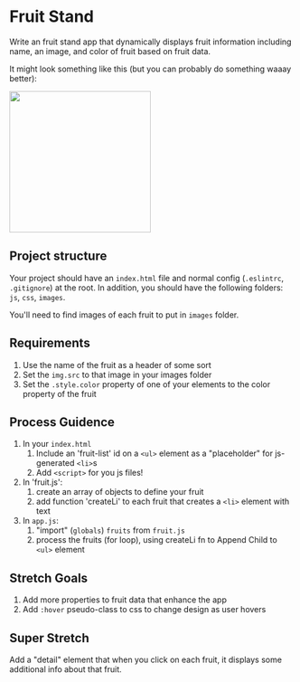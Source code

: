 # Fruit Stand

Write an fruit stand app that dynamically displays fruit information including name, an image, 
and color of fruit based on fruit data.

It might look something like this (but you can probably do something waaay better):

<img src="https://user-images.githubusercontent.com/478864/39771385-75865a74-529e-11e8-9fcc-4b81208195d8.png" height="250px">

## Project structure

Your project should have an `index.html` file and normal config (`.eslintrc`, `.gitignore`) at the root. 
In addition, you should have the following folders: `js`, `css`, `images`.

You'll need to find images of each fruit to put in `images` folder.

## Requirements

1. Use the name of the fruit as a header of some sort
1. Set the `img.src` to that image in your images folder
1. Set the `.style.color` property of one of your elements to the color property of the fruit

## Process Guidence

1. In your `index.html` 
    1. Include an 'fruit-list' id on a `<ul>` element as a "placeholder" for js-generated `<li>`s
    1. Add `<script>` for you js files!
1. In 'fruit.js':
    1. create an array of objects to define your fruit
    1. add function 'createLi' to each fruit that creates a `<li>` element with text
1. In `app.js`:
    1. "import" (`globals`) `fruits` from `fruit.js`
    1. process the fruits (for loop), using createLi fn to Append Child to `<ul>` element 


## Stretch Goals

1. Add more properties to fruit data that enhance the app
1. Add `:hover` pseudo-class to css to change design as user hovers

## Super Stretch

Add a "detail" element that when you click on each fruit, it displays some additional info about that fruit.